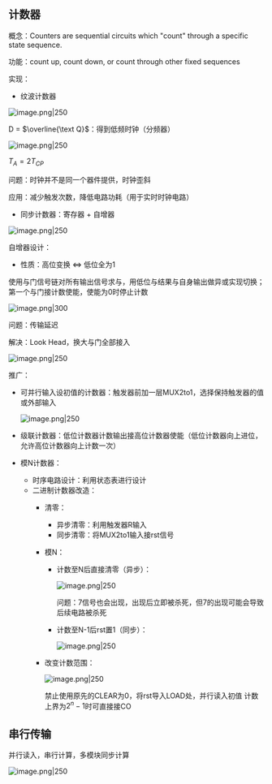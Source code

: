 ## 计数器
概念：Counters are sequential circuits which "count" through a specific state sequence.

功能：count up, count down, or count through other fixed sequences

实现：

+ 纹波计数器

![image.png|250](https://s2.loli.net/2023/12/14/O7WvkIyFX4DPZiV.png)

D = $\overline{\text Q}$：得到低频时钟（分频器）

![image.png|250](https://s2.loli.net/2023/12/14/G8S2igw3MjmNVAf.png)

$T_A=2T_{CP}$

问题：时钟并不是同一个器件提供，时钟歪斜

应用：减少触发次数，降低电路功耗（用于实时时钟电路）

+ 同步计数器：寄存器 + 自增器

![image.png|250](https://s2.loli.net/2023/12/14/zx36pqufGCSnEjT.png)

自增器设计：

+ 性质：高位变换 $\iff$ 低位全为1

使用与门信号链对所有输出信号求与，用低位与结果与自身输出做异或实现切换；第一个与门接计数使能，使能为0时停止计数

![image.png|300](https://s2.loli.net/2023/12/14/uP8zM7fclJm61so.png)

问题：传输延迟

解决：Look Head，换大与门全部接入

![image.png|250](https://s2.loli.net/2023/12/14/oF6Hyn9SAbvP3Ei.png)

推广：

+ 可并行输入设初值的计数器：触发器前加一层MUX2to1，选择保持触发器的值或外部输入

	![image.png|250](https://s2.loli.net/2023/12/14/17zG4ZnXlxhNogk.png)
	
+ 级联计数器：低位计数器计数输出接高位计数器使能（低位计数器向上进位，允许高位计数器向上计数一次）
+ 模N计数器：
	+ 时序电路设计：利用状态表进行设计
	+ 二进制计数器改造：
		+ 清零：
			+ 异步清零：利用触发器R输入
			+ 同步清零：将MUX2to1输入接rst信号
		+ 模N：
			+ 计数至N后直接清零（异步）：

				![image.png|250](https://s2.loli.net/2023/12/14/duibRH86KOfeIxN.png)

				问题：7信号也会出现，出现后立即被杀死，但7的出现可能会导致后续电路被杀死
			+ 计数至N-1后rst置1（同步）：

				![image.png|250](https://s2.loli.net/2023/12/14/n4Vj2DoRql5TAtJ.png)

		+ 改变计数范围：

			![image.png|250](https://s2.loli.net/2023/12/14/OqPSv2YJdkyGRpl.png)

			禁止使用原先的CLEAR为0，将rst导入LOAD处，并行读入初值
			计数上界为$2^n-1$时可直接接CO

## 串行传输
并行读入，串行计算，多模块同步计算

![image.png|250](https://s2.loli.net/2023/12/14/qIuBvASmc74zRGX.png)

